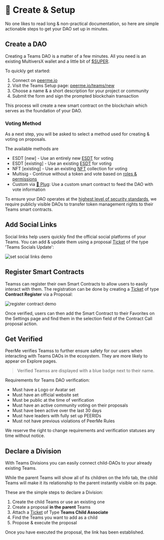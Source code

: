 # 🌱️ Create & Setup

No one likes to read long & non-practical documentation, so here are simple actionable steps to get your DAO set up in minutes.

## Create a DAO

Creating a Teams DAO is a matter of a few minutes. All you need is an existing MultiversX wallet and a little bit of [$SUPER](https://peerme.io/tokens).

To quickly get started:

1. Connect on [peerme.io](https://peerme.io)
2. Visit the Teams Setup page: [peerme.io/teams/new](https://peerme.io/teams/new)
3. Choose a name & a short description for your project or community
4. Submit the form and sign the prompted blockchain transaction

This process will create a new smart contract on the blockchain which serves as the foundation of your DAO.

### Voting Method

As a next step, you will be asked to select a method used for creating & voting on proposals.

The available methods are

- ESDT [new] - Use an entirely new [ESDT](https://docs.multiversx.com/developers/esdt-tokens/) for voting
- ESDT [existing] - Use an existing [ESDT](https://docs.multiversx.com/developers/esdt-tokens/) for voting
- NFT [existing] - Use an existing [NFT](https://docs.multiversx.com/developers/nft-tokens/) collection for voting
- Multisig - Continue without a token and vote based on [roles & permissions](./permissions.md)
- Custom via [🔌 Plug](./plugging.md): Use a custom smart contract to feed the DAO with vote information

To ensure your DAO operates at the [highest level of security standards](./security.md#transferring-token-management-rights), we require publicly visible DAOs to transfer token management rights to their Teams smart contracts.

## Add Social Links

Social links help users quickly find the official social platforms of your Teams. You can add & update them using a proposal [Ticket](./actions.md#tickets) of the type 'Teams Socials Update':

![set social links demo](/images/set-social-links-demo.png)

<!-- ## Register a Username (Herotag)

Reserving a username (aka. Herotag) for the Teams smart contract is fairly easy using a proposal [Contract Call](./actions.md#call-contract) action:

1. Create a new proposal and add a [Contract Call](./actions.md#call-contract) action
2. Select your Teams smart contract in the dropdown field
3. Select the 'Register Dns' function
4. Enter the Teams smart contracts address
5. Choose a username (herotag) of your choice (**important!** make sure to add the **.elrond** suffix: myusername.elrond)
6. Propose and execute the proposal -->

## Register Smart Contracts

Teamss can register their own Smart Contracts to allow users to easily interact with them. The registration can be done by creating a [Ticket](./tickets.md#contract-register) of type **Contract Register** via a Proposal:

![register contract demo](/images/register-contract-demo.png)

Once verified, users can then add the Smart Contract to their Favorites on the Settings page and find them in the selection field of the Contract Call proposal action.

## Get Verified

PeerMe verifies Teamss to further ensure safety for our users when interacting with Teams DAOs in the ecosystem. They are more likely to appear on Explore pages.

> Verified Teamss are displayed with a blue badge next to their name.

Requirements for Teams DAO verification:

- Must have a Logo or Avatar set
- Must have an official website set
- Must be public at the time of verification
- Must have an active community voting on their proposals
- Must have been active over the last 30 days
- Must have leaders with fully set up PEERIDs
- Must not have previous violations of PeerMe Rules

We reserve the right to change requirements and verification statuses any time without notice.

## Declare a Division

With Teams Divisions you can easily connect child-DAOs to your already existing Teams.

While the parent Teams will show all of its children on the Info tab, the child Teams will make it its relationship to the parent instantly visible on its page.

These are the simple steps to declare a Division:

1. Create the child Teams or use an existing one
2. Create a proposal **in the parent** Teams
3. Attach a [Ticket](./tickets.md#teams-child-associate) of Type **Teams Child Associate**
4. Find the Teams you want to add as a child
5. Propose & execute the proposal

Once you have executed the proposal, the link has been established.
